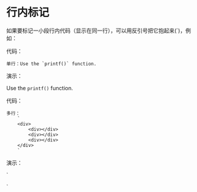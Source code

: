 
# 行内标记

如果要标记一小段行内代码（显示在同一行），可以用反引号把它抱起来(`)，例如：

代码：

    单行：Use the `printf()` function.

演示：

Use the `printf()` function.

代码：

    多行：
        `
        <div>
            <div></div>
            <div></div>
            <div></div>
        </div>
        `
演示：

`
<div>
    <div></div>
    <div></div>
    <div></div>
</div>
`
